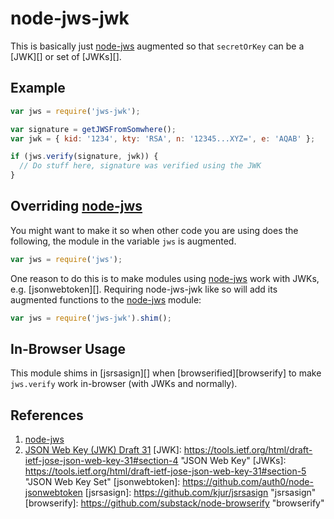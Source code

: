 node-jws-jwk
============

This is basically just [node-jws][] augmented so that
`secretOrKey` can be a [JWK][] or set of [JWKs][].

Example
-------
```javascript
var jws = require('jws-jwk');

var signature = getJWSFromSomwhere();
var jwk = { kid: '1234', kty: 'RSA', n: '12345...XYZ=', e: 'AQAB' };

if (jws.verify(signature, jwk)) {
  // Do stuff here, signature was verified using the JWK
}
```

Overriding [node-jws][]
----------------------
You might want to make it so when other code you are using does the following,
the module in the variable `jws` is augmented.
```javascript
var jws = require('jws');
```
One reason to do this is to make modules using [node-jws][]
work with JWKs, e.g. [jsonwebtoken][].
Requiring node-jws-jwk like so will add its augmented functions to the
[node-jws][] module:
```javascript
var jws = require('jws-jwk').shim();
```

In-Browser Usage
----------------
This module shims in [jsrsasign][] when [browserified][browserify]
to make `jws.verify` work in-browser (with JWKs and normally).

References
----------
[node-jws]: https://github.com/brianloveswords/node-jws "jws"
1. [node-jws][]
2. [JSON Web Key (JWK) Draft 31](https://tools.ietf.org/html/draft-ietf-jose-json-web-key-31)
[JWK]: https://tools.ietf.org/html/draft-ietf-jose-json-web-key-31#section-4 "JSON Web Key"
[JWKs]: https://tools.ietf.org/html/draft-ietf-jose-json-web-key-31#section-5 "JSON Web Key Set"
[jsonwebtoken]: https://github.com/auth0/node-jsonwebtoken
[jsrsasign]: https://github.com/kjur/jsrsasign "jsrsasign"
[browserify]: https://github.com/substack/node-browserify "browserify"
